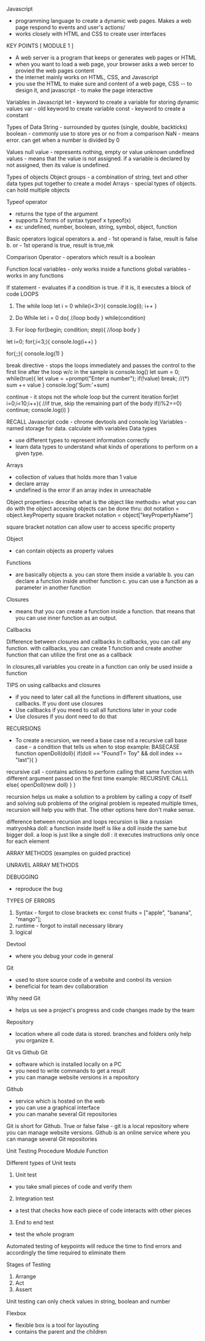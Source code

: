 Javascript
- programming language to create a dynamic web pages. Makes a web page respond to events and user's actions/
- works closely with HTML and CSS to create user interfaces

KEY POINTS
[ MODULE 1 ]
- A web server is a program that keeps or generates web pages or HTML
- when you want to load a web page, your browser asks a web sercer to provied the web pages content
- the internet mainly works on HTML, CSS, and Javascript
- you use the HTML to make sure and content of a web page, CSS -- to design it, and javascript - to make the page interactive

Variables in Javascript
let - keyword to create a variable for storing dynamic values
var - old keyword to create variable
const - keyword to create a constant

Types of Data
String - surrounded by quotes (single, double, backticks)
boolean - commonly use to store yes or no from a comparison
NaN - means error. can get when a number is divided by 0


Values
null value - represents nothing, empty or value unknown
undefined values - means that the value is not assigned. if a variable is declared by not assigned, then its value is undefined.

Types of objects
Object groups - a combination of string, text and other data types put together to create a model
Arrays - special types of objects. can hold multiple objects

Typeof operator
- returns the type of the argument
- supports 2 forms of syntax
typeof x
typeof(x)
- ex: undefined, number, boolean, string, symbol, object, function

Basic operators
logical operators
a. and - 1st operand is false, result is false
b. or - 1st operand is true, result is true,mk

Comparison Operator - operators which result is a boolean

Function 
local variables - only works inside a functions
global variables - works in any functions


If statement - evaluates if a condition is true. if it is, it executes a block of code
LOOPS
1. The while loop
let i = 0
while(i<3>){
    console.log(i);
    i++
}

2. Do While
let i = 0
do{
    //loop body
}
while(condition)

3. For loop
for(begin; condition; step){
    //loop body
}

<!-- For loop with skip parts -->
let i=0;
for(;i<3;){
    console.log(i++)
}

<!-- infinite loop -->
for(;;){
    console.log(1)
}

break directive - stops the loops immediately and passes the control to the first line after the loop w/c in the sample is console.log()
let sum = 0;
while(true){
    let value = +prompt("Enter a number");
    if(!value) break; //(*)
    sum += value
}
console.log('Sum:'+sum)

continue - it stops not the whole loop but the current iteration
for(let i=0;i<10;i++){
    //if true, skip the remaining part of the body
    if(i%2==0) continue;
    console.log(i)
}

RECALL
Javascript code  - chrome devtools and console.log
Variables - named storage for data. calculate with variables
Data types 
- use different types to represent information correctly
- learn data types to understand what kinds of operations to perform on a given type.


Arrays
- collection of values that holds more than 1 value
- declare array
- undefined is the error if an array index in unreachable

Object
properties= describe what is the object like
methods= what you can do with the object
accesing objects can be done thru:
dot notation = object.keyProperty
square bracket notation = object["keyPropertyName"]

square  bracket notation can allow user to access specific property

Object
- can contain objects as property values

Functions
- are basically objects
    a. you can store them inside a variable
    b. you can declare a function inside another function
    c. you can use a function as a parameter in another function

Closures 
- means that you can create a function inside a function. that means that you can use inner function as an output.

Callbacks

Difference between closures and callbacks
In callbacks, you can call any function. with callbacks, you can create 1 function and create another function that
can utilize the first one as a callback

In closures,all variables you create in a function can only be used inside a function

TIPS on using callbacks and closures
- if you need to later call all the functions in different situations, use callbacks. If you dont use closures
- Use callbacks if you meed to call all functions later in your code
- Use closures if you dont need to do that


RECURSIONS
- To create a recursion, we need a base case nd a recursive call
base case - a condition that tells us when to stop
example: BASECASE
function openDoll(doll){
    if(doll == "FoundT= Toy" && doll index == "last"){
        <!-- tody is found -->
    }


recursive call - contains actions to perform calling that same function with different argument passed on the first time
example: RECURSIVE CALLL
   else{
        openDoll(new doll)
   }
}

recursion helps us make a solution to a problem by calling a copy of itself and solving sub problems of the original problem is repeated multiple times, recursion will help you with that. The other options here don't make sense.

 difference between recursion and loops
 recursion is like a russian matryoshka doll: a function inside itself is like a doll inside the same but bigger doll. a loop is just like a single doll : it executes instructions only once for each element


ARRAY METHODS (examples on guided practice)

UNRAVEL ARRAY METHODS

DEBUGGING
- reproduce the bug


TYPES OF ERRORS
1. Syntax - forgot to close brackets
ex: const fruits = ["apple", "banana", "mango"];
2. runtime - forgot to install necessary library
3. logical 


Devtool
- where you debug your code in general

Git
- used to store source code of a website  and control its version
- beneficial for team dev collaboration

Why need Git
- helps us see a project's progress and code changes made by the team

Repository
- location where all code data is stored. branches and folders only help you
organize it.

Git vs Github
Git 
- software which is installed locally on a PC
- you need to write commands to get a result
- you can manage website versions in a repository

Github
- service which is hosted on the web
- you can use a graphical interface
- you can manahe several Git repositories


Git is short for Github. True or false
false - git is a local repository where you can manage website versions. Github is an online service where you can manage several Git repositories


Unit Testing
Procedure
Module
Function

Different types of Unit tests
1. Unit test
- you take small pieces of code and verify them

2. Integration test
- a test that checks how each piece of code interacts with other pieces

3. End to end test
-  test the whole program

Automated testing of keypoints will reduce the time to find errors and accordingly the time required to eliminate them

Stages of Testing
1. Arrange 
2. Act
3. Assert

Unit testing can only check values in string, boolean and number


Flexbox 
- flexible box is a tool for layouting
- contains the parent and the children